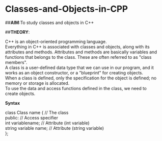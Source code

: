 # Classes-and-Objects-in-CPP

##**AIM**:To study classes and objects in C++

##**THEORY**:
<p>C++ is an object-oriented programming language.<br>
Everything in C++ is associated with classes and objects, along with its attributes and methods. 
Attributes and methods are basically variables and functions that belongs to the class. These are often referred to as "class members".<br>
A class is a user-defined data type that we can use in our program, and it works as an object constructor, or a "blueprint" for creating objects.<br>
When a class is defined, only the specification for the object is defined; no memory or storage is allocated.<br>
To use the data and access functions defined in the class, we need to create objects.</p>

**Syntax**
<p>class Class name {    // The class<br>
  public:               // Access specifier<br>
    int variablename;   // Attribute (int variable)<br>
    string variable name;  // Attribute (string variable)<br>
};</p>
